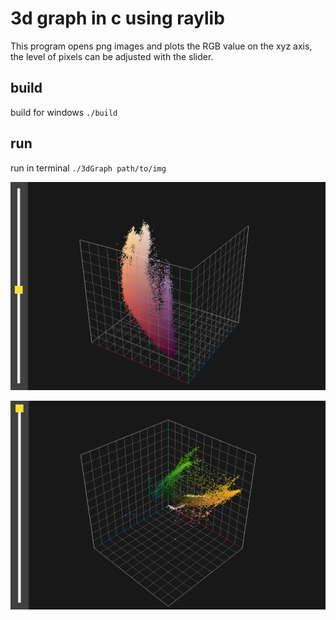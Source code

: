 # 3d graph in c using raylib

This program opens png images and plots the RGB value on the xyz axis, the level of pixels can be adjusted with the slider.

## build
build for windows `./build`

## run

run in terminal `./3dGraph path/to/img`

![img lenna](https://github.com/JessevanVuuren/3DgraphRaylib/blob/master/imgs/screen_shot1.PNG?raw=true)

![img cave entrance](https://github.com/JessevanVuuren/3DgraphRaylib/blob/master/imgs/screen_shot2.PNG?raw=true)